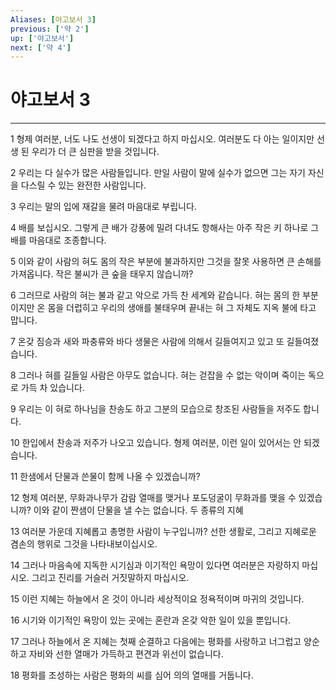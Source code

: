 ```yaml
---
Aliases: [야고보서 3]
previous: ['약 2']
up: ['야고보서']
next: ['약 4']
---
```

# 야고보서 3

***


1 형제 여러분, 너도 나도 선생이 되겠다고 하지 마십시오. 여러분도 다 아는 일이지만 선생 된 우리가 더 큰 심판을 받을 것입니다. 

2 우리는 다 실수가 많은 사람들입니다. 만일 사람이 말에 실수가 없으면 그는 자기 자신을 다스릴 수 있는 완전한 사람입니다. 

3 우리는 말의 입에 재갈을 물려 마음대로 부립니다. 

4 배를 보십시오. 그렇게 큰 배가 강풍에 밀려 다녀도 항해사는 아주 작은 키 하나로 그 배를 마음대로 조종합니다. 

5 이와 같이 사람의 혀도 몸의 작은 부분에 불과하지만 그것을 잘못 사용하면 큰 손해를 가져옵니다. 작은 불씨가 큰 숲을 태우지 않습니까? 

6 그러므로 사람의 혀는 불과 같고 악으로 가득 찬 세계와 같습니다. 혀는 몸의 한 부분이지만 온 몸을 더럽히고 우리의 생애를 불태우며 끝내는 혀 그 자체도 지옥 불에 타고 맙니다. 

7 온갖 짐승과 새와 파충류와 바다 생물은 사람에 의해서 길들여지고 있고 또 길들여졌습니다. 

8 그러나 혀를 길들일 사람은 아무도 없습니다. 혀는 걷잡을 수 없는 악이며 죽이는 독으로 가득 차 있습니다. 

9 우리는 이 혀로 하나님을 찬송도 하고 그분의 모습으로 창조된 사람들을 저주도 합니다. 

10 한입에서 찬송과 저주가 나오고 있습니다. 형제 여러분, 이런 일이 있어서는 안 되겠습니다. 

11 한샘에서 단물과 쓴물이 함께 나올 수 있겠습니까? 

12 형제 여러분, 무화과나무가 감람 열매를 맺거나 포도덩굴이 무화과를 맺을 수 있겠습니까? 이와 같이 짠샘이 단물을 낼 수는 없습니다. 두 종류의 지혜 

13 여러분 가운데 지혜롭고 총명한 사람이 누구입니까? 선한 생활로, 그리고 지혜로운 겸손의 행위로 그것을 나타내보이십시오. 

14 그러나 마음속에 지독한 시기심과 이기적인 욕망이 있다면 여러분은 자랑하지 마십시오. 그리고 진리를 거슬러 거짓말하지 마십시오. 

15 이런 지혜는 하늘에서 온 것이 아니라 세상적이요 정욕적이며 마귀의 것입니다. 

16 시기와 이기적인 욕망이 있는 곳에는 혼란과 온갖 악한 일이 있을 뿐입니다. 

17 그러나 하늘에서 온 지혜는 첫째 순결하고 다음에는 평화를 사랑하고 너그럽고 양순하고 자비와 선한 열매가 가득하고 편견과 위선이 없습니다. 

18 평화를 조성하는 사람은 평화의 씨를 심어 의의 열매를 거둡니다.

